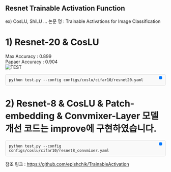 ## Resnet Trainable Activation Function
ex) CosLU, ShiLU ...
논문 명 : Trainable Activations for Image Classification  
# 1) Resnet-20 & CosLU  
Max Accuracy : 0.899  
Papaer Accuracy : 0.904  
![TEST](https://github.com/user-attachments/assets/5b40b0cd-052d-4c3f-a6ff-ef46002fa2d0)

<div style="position: relative; background: #f9f9f9; border: 1px solid #ddd; border-radius: 4px; padding: 10px; font-family: monospace;">
<code id="code1">python test.py --config configs/coslu/cifar10/resnet20.yaml</code>
<button onclick="copyToClipboard('code1')" style="position: absolute; top: 5px; right: 10px; background: #007bff; color: white; border: none; border-radius: 4px; padding: 5px; cursor: pointer;">
</div>  

# 2) Resnet-8 & CosLU & Patch-embedding & Convmixer-Layer 모델 개선 코드는 improve에 구현하였습니다.  
<div style="position: relative; background: #f9f9f9; border: 1px solid #ddd; border-radius: 4px; padding: 10px; font-family: monospace;">
<code id="code2">python test.py --config configs/coslu/cifar10/resnet8_convmixer.yaml</code>
<button onclick="copyToClipboard('code2')" style="position: absolute; top: 5px; right: 10px; background: #007bff; color: white; border: none; border-radius: 4px; padding: 5px; cursor: pointer;">
</div>
   
참조 링크 : https://github.com/epishchik/TrainableActivation  

<script>
  function copyToClipboard(id) {
    var copyText = document.getElementById(id).innerText;
    navigator.clipboard.writeText(copyText).then(() => {
      alert('Copied to clipboard!');
    }).catch(err => {
      alert('Failed to copy text: ', err);
    });
  }
</script>
